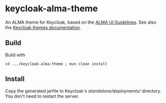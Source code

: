 # keycloak-alma-theme

An ALMA theme for Keycloak, based on the 
[ALMA UI Guidelines](https://confluence.alma.cl/pages/viewpage.action?spaceKey=ICT&title=ALMA+Web+UI+Guidelines).
See also the [Keycloak themes documentation](https://www.keycloak.org/docs/latest/server_development/#_themes).

## Build
Build with
```
cd .../keycloak-alma-theme ; mvn clean install
```

## Install
Copy the generated jarfile to Keycloak's _standalone/deployments/_
directory.  
You don't need to restart the server.
